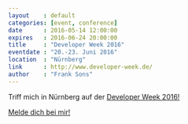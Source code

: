 ```yaml
---
layout    : default
categories: [event, conference]
date      : 2016-05-14 12:00:00
expires   : 2016-06-24 20:00:00
title     : "Developer Week 2016"
eventdate : "20.-23. Juni 2016"
location  : "Nürnberg"
link      : http://www.developer-week.de/
author    : "Frank Sons"
---
```

[1]: mailto:frank.sons@code-quality.de?subject=dwx%202016
[2]: http://www.developer-week.de/

Triff mich in Nürnberg auf der [Developer Week 2016!][2]

[Melde dich bei mir!][1]

<!--more-->
